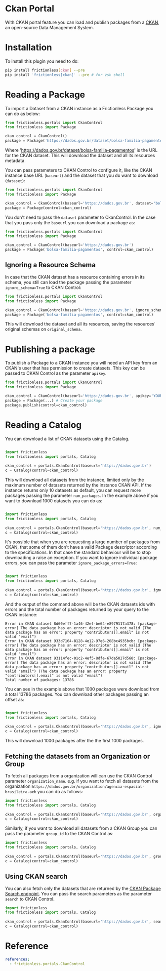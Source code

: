 # Ckan Portal

With CKAN portal feature you can load and publish packages from a
[CKAN](https://ckan.org), an open-source Data Management System.

# Installation

To install this plugin you need to do:

```bash tabs=CLI
pip install frictionless[ckan] --pre
pip install 'frictionless[ckan]' --pre # for zsh shell
```

# Reading a Package

To import a Dataset from a CKAN instance as a Frictionless Package you can do
as below:

```python tabs=Python
from frictionless.portals import CkanControl
from frictionless import Package

ckan_control = CkanControl()
package = Package('https://dados.gov.br/dataset/bolsa-familia-pagamentos', control=ckan_control)
```

Where 'https://dados.gov.br/dataset/bolsa-familia-pagamentos' is the URL for
the CKAN dataset. This will download the dataset and all its resources
metadata.

You can pass parameters to CKAN Control to configure it, like the CKAN instance
base URL (`baseurl`) and the dataset that you do want to download (`dataset`):

```python tabs=Python
from frictionless.portals import CkanControl
from frictionless import Package

ckan_control = CkanControl(baseurl='https://dados.gov.br', dataset='bolsa-familia-pagamentos')
package = Package(control=ckan_control)
```

You don't need to pass the `dataset` parameter to CkanControl. In the case that
you pass only the `baseurl` you can download a package as:

```python tabs=Python
from frictionless.portals import CkanControl
from frictionless import Package

ckan_control = CkanControl(baseurl='https://dados.gov.br')
package = Package('bolsa-familia-pagamentos', control=ckan_control)
```

## Ignoring a Resource Schema

In case that the CKAN dataset has a resource containing errors in its schema,
you still can load the package passing the parameter `ignore_schema=True` to
CKAN Control:

```python tabs=Python
from frictionless.portals import CkanControl
from frictionless import Package

ckan_control = CkanControl(baseurl='https://dados.gov.br', ignore_schema=True)
package = Package('bolsa-familia-pagamentos', control=ckan_control)
```

This will download the dataset and all its resources, saving the resources'
original schemas on `original_schema`.

# Publishing a package

To publish a Package to a CKAN instance you will need an API key from an CKAN's
user that has permission to create datasets. This key can be passed to CKAN
Control as the parameter `apikey`.

```python tabs=Python
from frictionless.portals import CkanControl
from frictionless import Package

ckan_control = CkanControl(baseurl='https://dados.gov.br', apikey='YOUR-SECRET-API-KEY')
package = Package(...) # Create your package
package.publish(control=ckan_control)
```

# Reading a Catalog

You can download a list of CKAN datasets using the Catalog.

```python tabs=Python

import frictionless
from frictionless import portals, Catalog
    
ckan_control = portals.CkanControl(baseurl='https://dados.gov.br')
c = Catalog(control=ckan_control)
```

This will download all datasets from the instance, limited only by the maximum
number of datasets returned by the instance CKAN API. If the instance returns
only 10 datasets as default, you can request more packages passing the
parameter `num_packages`. In the example above if you want to download 1000
datasets you can do as:

```python tabs=Python

import frictionless
from frictionless import portals, Catalog
    
ckan_control = portals.CkanControl(baseurl='https://dados.gov.br', num_packages=1000)
c = Catalog(control=ckan_control)
```

It's possible that when you are requesting a large number of packages from
CKAN, that some of them don't have a valid Package descriptor according to the
specifications. In that case the standard behaviour will be to stop downloading
a raise an exception. If you want to ignore individual package errors, you can
pass the parameter `ignore_package_errors=True`:


```python tabs=Python

import frictionless
from frictionless import portals, Catalog
    
ckan_control = portals.CkanControl(baseurl='https://dados.gov.br', ignore_package_erros=True, num_packages=1000)
c = Catalog(control=ckan_control)
```

And the output of the command above will be the CKAN datasets ids with errors
and the total number of packages returned by your query to the CKAN instance:

```
Error in CKAN dataset 8d60eff7-1a46-42ef-be64-e8979117a378: [package-error] The data package has an error: descriptor is not valid (The data package has an error: property "contributors[].email" is not valid "email")
Error in CKAN dataset 933d7164-8128-4e12-97e6-208bc4935bcb: [package-error] The data package has an error: descriptor is not valid (The data package has an error: property "contributors[].email" is not valid "email")
Error in CKAN dataset 93114fec-01c2-4ef5-8dfe-67da5027d568: [package-error] The data package has an error: descriptor is not valid (The data package has an error: property "contributors[].email" is not valid "email") (The data package has an error: property "contributors[].email" is not valid "email")
Total number of packages: 13786
```

You can see in the example above that 1000 packages were download from a total
13786 packages. You can download other packages passing an offset as:

```python tabs=Python

import frictionless
from frictionless import portals, Catalog
    
ckan_control = portals.CkanControl(baseurl='https://dados.gov.br', ignore_package_erros=True, results_offset=1000)
c = Catalog(control=ckan_control)
```

This will download 1000 packages after the the first 1000 packages. 

## Fetching the datasets from an Organization or Group

To fetch all packages from a organization will can use the CKAN Control
parameter `organization_name`. e.g. if you want to fetch all datasets from the
organization `https://dados.gov.br/organization/agencia-espacial-brasileira-aeb` you can do
as follows:


```python tabs=Python
import frictionless
from frictionless import portals, Catalog
    
ckan_control = portals.CkanControl(baseurl='https://dados.gov.br', organization_name='agencia-espacial-brasileira-aeb')
c = Catalog(control=ckan_control)
```

Similarly, if you want to download all datasets from a CKAN Group you can pass
the parameter `group_id` to the CKAN Control as:

```python tabs=Python
import frictionless
from frictionless import portals, Catalog
    
ckan_control = portals.CkanControl(baseurl='https://dados.gov.br', group_id='ciencia-informacao-e-comunicacao')
c = Catalog(control=ckan_control)
```

## Using CKAN search

You can also fetch only the datasets that are returned by the [CKAN Package
Search endpoint](https://docs.ckan.org/en/2.9/api/#ckan.logic.action.get.package_search).
You can pass the search parameters as the parameter `search` to CKAN Control.

```python tabs=Python
import frictionless
from frictionless import portals, Catalog
    
ckan_control = portals.CkanControl(baseurl='https://dados.gov.br', search={'q': 'name:bolsa*'})
c = Catalog(control=ckan_control)
```

# Reference

```yaml reference
references:
  - frictionless.portals.CkanControl
```
